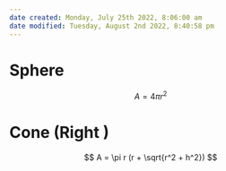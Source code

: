 ```yaml
---
date created: Monday, July 25th 2022, 8:06:00 am
date modified: Tuesday, August 2nd 2022, 8:40:58 pm
---
```


# Sphere

$$ A = 4\pi r^2 $$

# Cone (Right )
$$ A = \pi r (r + \sqrt{r^2 + h^2}) $$

